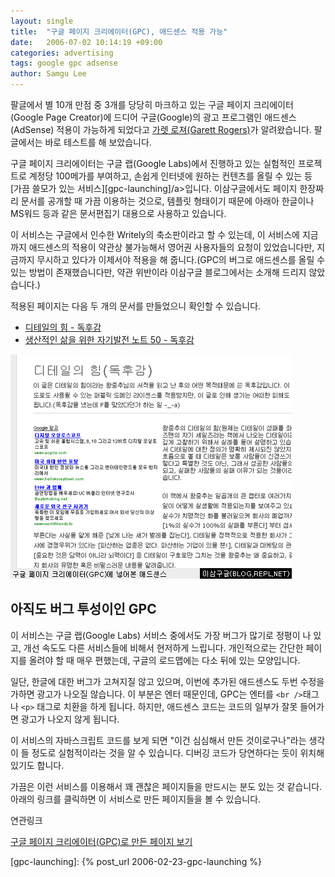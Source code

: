 ```yaml
---
layout: single
title:  "구글 페이지 크리에이터(GPC), 애드센스 적용 가능"
date:   2006-07-02 10:14:19 +09:00
categories: advertising
tags: google gpc adsense
author: Samgu Lee
---
```

팔글에서 별 10개 만점 중 3개를 당당히 마크하고 있는 구글 페이지 크리에이터(Google Page Creator)에 드디어 구글(Google)의 광고 프로그램인 애드센스(AdSense) 적용이 가능하게 되었다고 [가렛 로져(Garett Rogers)](http://blogs.zdnet.com/Google/?p=250)가 알려왔습니다. 팔글에서는 바로 테스트를 해 보았습니다.

구글 페이지 크리에이터는 구글 랩(Google Labs)에서 진행하고 있는 실험적인 프로젝트로 계정당 100메가를 부여하고, 손쉽게 인터넷에 원하는 컨텐츠를 올릴 수 있는 등 [가끔 쓸모가 있는 서비스][gpc-launching]/a>입니다. 이삼구글에서도 페이지 한장짜리 문서를 공개할 때 가끔 이용하는 것으로, 템플릿 형태이기 때문에 아래아 한글이나 MS워드 등과 같은 문서편집기 대용으로 사용하고 있습니다.

이 서비스는 구글에서 인수한 Writely의 축소판이라고 할 수 있는데, 이 서비스에 지금까지 애드센스의 적용이 약관상 불가능해서 영어권 사용자들의 요청이 있었습니다만, 지금까지 무시하고 있다가 이제서야 적용을 해 줍니다.(GPC의 버그로 애드센스를 올릴 수 있는 방법이 존재했습니다만, 약관 위반이라 이삼구글 블로그에서는 소개해 드리지 않았습니다.)

적용된 페이지는 다음 두 개의 문서를 만들었으니 확인할 수 있습니다.

- [디테일의 힘 - 독후감](http://cable8mm.googlepages.com/detail%27spower)
- [생산적인 삶을 위한 자기발전 노트 50 - 독후감](http://cable8mm.googlepages.com/life-50-ways)

![구글 페이지 크리에이터에 삽인된 애드센스](/assets/google_page_plus_adsense.jpg)

## 아직도 버그 투성이인 GPC

이 서비스는 구글 랩(Google Labs) 서비스 중에서도 가장 버그가 많기로 정평이 나 있고, 개선 속도도 다른 서비스들에 비해서 현저하게 느립니다. 개인적으로는 간단한 페이지를 올려야 할 때 매우 편했는데, 구글의 로드맵에는 다소 뒤에 있는 모양입니다.

일단, 한글에 대한 버그가 고쳐지질 않고 있으며, 이번에 추가된 애드센스도 두번 수정을 가하면 광고가 나오질 않습니다. 이 부분은 엔터 때문인데, GPC는 엔터를 `<br />`태그나 `<p>` 태그로 치환을 하게 됩니다. 하지만, 애드센스 코드는 코드의 일부가 잘못 들어가면 광고가 나오지 않게 됩니다.

이 서비스의 자바스크립트 코드를 보게 되면 "이건 심심해서 만든 것이로구나"라는 생각이 들 정도로 실험적이라는 것을 알 수 있습니다. 디버깅 코드가 당연하다는 듯이 위치해 있기도 합니다.

가끔은 이런 서비스를 이용해서 꽤 괜찮은 페이지들을 만드시는 분도 있는 것 같습니다. 아래의 링크를 클릭하면 이 서비스로 만든 페이지들을 볼 수 있습니다.

연관링크

[구글 페이지 크리에이터(GPC)로 만든 페이지 보기](http://www.google.co.kr/search?hs=pUy&hl=ko&q=site%3A.googlepages.com)

[gpc-launching]: {% post_url 2006-02-23-gpc-launching %}

